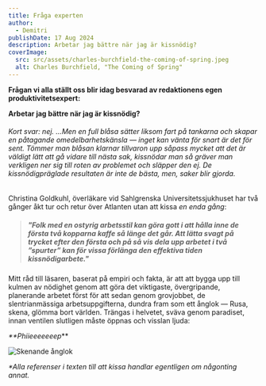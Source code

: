 ```yaml
---
title: Fråga experten
author:
  - Demitri
publishDate: 17 Aug 2024
description: Arbetar jag bättre när jag är kissnödig?
coverImage:
  src: src/assets/charles-burchfield-the-coming-of-spring.jpeg
  alt: Charles Burchfield, "The Coming of Spring"
---
```

**Frågan vi alla ställt oss blir idag besvarad av redaktionens egen produktivitetsexpert:**

**Arbetar jag bättre när jag är kissnödig?**

###### Kort svar: nej. …*Men* en full blåsa sätter liksom fart på tankarna och skapar en påtagande omedelbarhetskänsla — inget kan vänta för snart är det för sent. Tömmer man blåsan klarnar tillvaron upp såpass mycket att det är väldigt lätt att gå vidare till nästa sak, kissnödar man så gräver man verkligen ner sig till roten av problemet och släpper den ej. De kissnödigpräglade resultaten är inte de bästa, men, saker blir gjorda.

Christina Goldkuhl, överläkare vid Sahlgrenska Universitetssjukhuset har två gånger åkt tur och retur över Atlanten utan att kissa *en enda gång*:

> ##### "Folk med en ostyrig arbetsstil kan göra gott i att hålla inne de första två kopparna kaffe så länge det går. Att lätta svagt på trycket efter den första och på så vis dela upp arbetet i två ”spurter” kan för vissa förlänga den effektiva tiden kissnödigarbete."

Mitt råd till läsaren, baserat på empiri och fakta, är att att bygga upp till kulmen av nödighet genom att göra det viktigaste, övergripande, planerande arbetet först för att sedan genom grovjobbet, de slentrianmässiga arbetsuppgifterna, dundra fram som ett ånglok — Rusa, skena, glömma bort världen. Trängas i helvetet, sväva genom paradiset, innan ventilen slutligen måste öppnas och visslan ljuda:

*\*\*Phiieeeeeeep*\*\*

![Skenande ånglok](src/assets/skenande-ånglok.jpeg "Skenande ånglok")

*\*Alla referenser i texten till att kissa handlar egentligen om någonting annat.*
